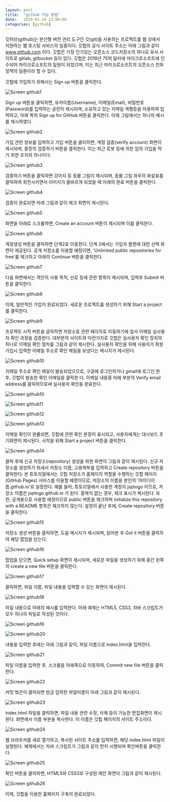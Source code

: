 ```yaml
---
layout: post
title:  "github 가입 방법"
date:   2019-03-10 13:00:00 
categories: [github]
---
```


깃허브(github)는 분산형 버전 관리 도구인 깃(git)을 사용하는 프로젝트를 웹 상에서 지원하는 웹 호스팅 서비스의 일종이다. 깃헙의 공식 사이트 주소는 아래 그림과 같이 www.github.com 이다.  깃헙은 가장 인기있는 오픈소스 코드저장소의 하나로 유사 사이트로 gitlab, gitbucket 등이 있다.  깃헙은 2018년 75억 달러에 마이크로소프트에 인수되어 마이크로소프트의 일원이 되었으며, 이는 최근 마이크로소프트의 오픈소스 친화정책의 일환이라 할 수 있다.   
 
깃헙에 가입하기 위해서는 Sign up 버튼을 클릭한다. 

![Screen github1](https://raw.githubusercontent.com/javaroadmap/javaroadmap.github.io/master/static/img/_posts/github1.png "Screen github1")

Sign up 버튼을 클릭하면, 유저이름(Username), 이메일(Email), 비밀번호(Password)를 입력하는 공란이 제시되며, 소유하고 있는 지메일 계쩡등을 이용하여 입력하고, 아래 쪽의 Sign up for GitHub 버튼을 클릭한다.  아래 그림에서는 하나의 예시를 제시하였다.

![Screen github2](https://raw.githubusercontent.com/javaroadmap/javaroadmap.github.io/master/static/img/_posts/github2.png "Screen github2")
 
가입 관련 정보를 입력하고 가입 버튼을 클리하면, 계정 검증(verify account) 화면이 제시되며, 중앙의 검증하기 버튼을 클릭한다.  이는 최근 로봇 등에 의한 임의 가입을 막기 위한 조치의 하나이다.

![Screen github3](https://raw.githubusercontent.com/javaroadmap/javaroadmap.github.io/master/static/img/_posts/github3.png "Screen github3")

검증하기 버튼을 클릭하면 강아지 등 동물 그림이 제시되며, 동물 그림 좌우의 화살표를 클릭하여 회전시키면서 이미지가 올바르게 되었을 때 아래의 완료 버튼을 클릭한다.

![Screen github4](https://raw.githubusercontent.com/javaroadmap/javaroadmap.github.io/master/static/img/_posts/github4.png "Screen github4")

검증이 완료되면 아래 그림과 같이 체크 화면이 제시된다.

![Screen github5](https://raw.githubusercontent.com/javaroadmap/javaroadmap.github.io/master/static/img/_posts/github5.png "Screen github5")

화면을 아래로 스크롤하면, Create an account 버튼이 제시되며 이를 클릭한다.

![Screen github6](https://raw.githubusercontent.com/javaroadmap/javaroadmap.github.io/master/static/img/_posts/github6.png "Screen github6")

계정생성 버튼을 클릭하면 단계2로 이동한다.  단계 2에서는 가입자 플랜에 대한 선택 화면이 제공된다. 공개 저장소를 이용할 예정이면, 'Unlimited public repositories for free'를 체크하고 아래의 Continue 버튼을 클릭한다.

![Screen github7](https://raw.githubusercontent.com/javaroadmap/javaroadmap.github.io/master/static/img/_posts/github7.png "Screen github7")

다음 화면에서는 객인의 사용 목적, 선로 등에 관한 항목이 제시되며, 입력후 Submit 버튼을 클릭한다.
    
![Screen github8](https://raw.githubusercontent.com/javaroadmap/javaroadmap.github.io/master/static/img/_posts/github8.png "Screen github8")

이제, 일반적인 가입이 완료되었다. 새로운 프로젝트를 생성하기 위해 Start a project를 클릭한다. 

![Screen github9](https://raw.githubusercontent.com/javaroadmap/javaroadmap.github.io/master/static/img/_posts/github9.png "Screen github9")

프로젝트 시작 버튼을 글릭하면 저장소등 관련 페이지로 이동하기에 앞서 이메일 실사용자 확인 과정을 검증한다. 대부분의 사이트와 마찬가지로 깃헙은 실사용자 확인 장치의 하나로 이메일 확인 절차를 그림과 같이 제시한다.  실사용자 확인을 위헤 사용자가 회원가입시 입력한 이메일 주소로 확인 메일을 보냈다는 메시지가 제시된다.  
 
![Screen github10](https://raw.githubusercontent.com/javaroadmap/javaroadmap.github.io/master/static/img/_posts/github10.png "Screen github10")

지메일 주소로 확인 메일이 발송되었으므로, 구글에 로그인하거나 gmail에 로그인 한 후, 깃헙이 발송한 확인 이메일을 클릭한 다. 이메일 내용중 아래 부분의 Verify email address를 클릭하므로써 실사용자 확인을 완료한다.

![Screen github10](https://raw.githubusercontent.com/javaroadmap/javaroadmap.github.io/master/static/img/_posts/github10.png "Screen github10")

![Screen github11](https://raw.githubusercontent.com/javaroadmap/javaroadmap.github.io/master/static/img/_posts/github10.png "Screen github10")

![Screen github12](https://raw.githubusercontent.com/javaroadmap/javaroadmap.github.io/master/static/img/_posts/github10.png "Screen github10")

![Screen github13](https://raw.githubusercontent.com/javaroadmap/javaroadmap.github.io/master/static/img/_posts/github10.png "Screen github10")

이메일 확인이 완룓되면, 깃헙에 관련 확인 문장이 표시되고, 사용자에게는 대시보드 초기화면이 제시된다. 시작을 위해 Start a project 버튼을 클릭한다.

![Screen github14](https://raw.githubusercontent.com/javaroadmap/javaroadmap.github.io/master/static/img/_posts/github14.png "Screen github14")

클릭 후에 신규 저장소(repository) 생성을 위한 화면이 그림과 같이 제시된다. 신규 저장소를 생성하기 위새서 저장소 이름, 고용여부를 입력하고 Create repository 버튼을 클릭한다. 본 튜토리얼에서는 깃헙 저장소가 홈체이지 역할을 수행하는 깃헙 페이지(GitHub Pages) 서비스를 이용할 예정이므로, 저장소의 이름을 본인의 '아이디이름.github.io'로 설정한다. 예를 들어, 튜토리얼에서 사용한 계정이 jsptogo 이므로, 저장소 이름은 jsptogo.github.io 가 된다. 중복이 없는 경우, 체크 표시가 제시된다. 또한, 공개용으로 사용할 예정이므로  public 버튼을  체크하며 Initialize this repository with a README 항목은 체크하지 않는다. 설정이 끝난 후에, Create repository 버튼을 클릭한다. 

![Screen github15](https://raw.githubusercontent.com/javaroadmap/javaroadmap.github.io/master/static/img/_posts/github15.png "Screen github15")

저장소 생성 버튼을 클릭하면, 도움 메시지가 제시되며, 읽어본 후 Got it 버튼을 클릭하여 해당 팝업을 닫는다. 

![Screen github16](https://raw.githubusercontent.com/javaroadmap/javaroadmap.github.io/master/static/img/_posts/github16.png "Screen github16")

팝업을 닫으면, Quick setup 화면이 제시되며, 세로운 파일을 생성하기 위해 중간 왼쪽의 create a new file 버튼을 클릭한다.
 
![Screen github17](https://raw.githubusercontent.com/javaroadmap/javaroadmap.github.io/master/static/img/_posts/github17.png "Screen github17")

클릭하면, 파일 이름, 파일 내용을 입력할 수 있는 화면이 제시된다.

![Screen github18](https://raw.githubusercontent.com/javaroadmap/javaroadmap.github.io/master/static/img/_posts/github18.png "Screen github18")

파일 내용으로 아래의 예시를 입력한다.  아래 예제는 HTML5, CSS3, 자바 스크립트가 모두 하나의 파일로 작성된 것이다.

![Screen github19](https://raw.githubusercontent.com/javaroadmap/javaroadmap.github.io/master/static/img/_posts/github19.png "Screen github19")

![Screen github20](https://raw.githubusercontent.com/javaroadmap/javaroadmap.github.io/master/static/img/_posts/github20.png "Screen github20")

내용을 입력한 후에는 아래 그림과 같이, 파일 이름으로 index.html을 입력한다.  

![Screen github21](https://raw.githubusercontent.com/javaroadmap/javaroadmap.github.io/master/static/img/_posts/github21.png "Screen github21")

파일 이름을 입력한 후, 스크롤을 아래쪽으로 이동하여, Commit new file 버튼을 클릭한다.

![Screen github22](https://raw.githubusercontent.com/javaroadmap/javaroadmap.github.io/master/static/img/_posts/github22.png "Screen github22")

커밋 벜큰이 클릭되면 방금 입력한 파일이름이 아래 그림과 같이 제시된다. 

![Screen github23](https://raw.githubusercontent.com/javaroadmap/javaroadmap.github.io/master/static/img/_posts/github23.png "Screen github23")

index.html 파일을 클릭하면, 파일 내용 관련 수정, 삭제 등이 가능한 편집화면이 제시된다.  화면에서 이름 부분을 복사한다. 이 이름은 깃헙 페이지의 사이트 주소이다. 

![Screen github24](https://raw.githubusercontent.com/javaroadmap/javaroadmap.github.io/master/static/img/_posts/github24.png "Screen github24")

웹 브라우저를 새로 열기하고, 복사한 사이트 주소를 입력하면, 해당 index.html 파일이 실행된다. 예제에서는 자바 스크립트가 그림과 같이 먼저 시행되며 확인버튼을 클릭한다. 

![Screen github25](https://raw.githubusercontent.com/javaroadmap/javaroadmap.github.io/master/static/img/_posts/github25.png "Screen github25")

확인 버튼을 클릭하면, HTML5와 CSS3로 구성된 메인 화면이 그림과 같이 제시된다.
 
![Screen github26](https://raw.githubusercontent.com/javaroadmap/javaroadmap.github.io/master/static/img/_posts/github26.png "Screen github26")

이제, 깃헙을 이용한 홈페이지 구축이 완료되었다.
